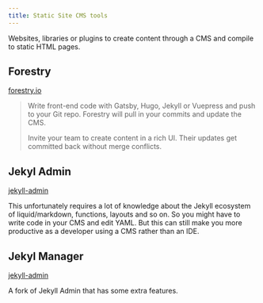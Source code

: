 ```yaml
---
title: Static Site CMS tools
---
```


Websites, libraries or plugins to create content through a CMS and compile to static HTML pages.

## Forestry

[forestry.io](https://forestry.io)

> Write front-end code with Gatsby, Hugo, Jekyll or Vuepress and push to your Git repo. Forestry will pull in your commits and update the CMS.
> 
> Invite your team to create content in a rich UI. Their updates get committed back without merge conflicts.


## Jekyl Admin

[jekyll-admin](https://github.com/jekyll/jekyll-admin)

This unfortunately requires a lot of knowledge about the Jekyll ecosystem of liquid/markdown,  functions, layouts and so on. So you might have to write code in your CMS and edit YAML. But this can still make you more productive as a developer using a CMS rather than an IDE.

## Jekyl Manager

[jekyll-admin](https://github.com/jekyll/jekyll-manager)

A fork of Jekyll Admin that has some extra features.